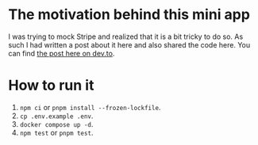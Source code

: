 # The motivation behind this mini app

I was trying to mock Stripe and realized that it is a bit tricky to do so. As such I had written a post about it here and also shared the code here. You can find [the post here on dev.to](https://dev.to/kasir-barati/test-stripe-with-mockserver-57mo).

# How to run it

1. `npm ci` or `pnpm install --frozen-lockfile`.
2. `cp .env.example .env`.
3. `docker compose up -d`.
4. `npm test` or `pnpm test`.
